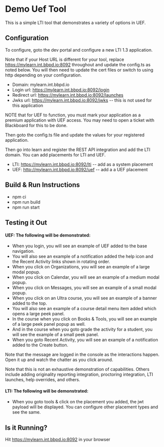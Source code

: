 # Demo Uef Tool
This is a simple LTI tool that demonstrates a variety of options in UEF.

## Configuration
To configure, goto the dev portal and configure a new LTI 1.3 application.  

Note that if your Host URL is different for your tool, replace https://mylearn.int.bbpd.io:8092 throughout and update the config.ts 
as noted below.  You will then need to update the cert files or switch to using http depending on your configuration.

- Domain: mylearn.int.bbpd.io
- Login url: https://mylearn.int.bbpd.io:8092/login
- Redirect url: https://mylearn.int.bbpd.io:8092/launches
- Jwks url: https://mylearn.int.bbpd.io:8092/jwks -- this is not used for this application

NOTE that for UEF to function, you must mark your application as a premium application with UEF access.  You may need to
open a ticket with Blackboard for this to be done.

Then goto the config.ts file and update the values for your registered application.  

Then go into learn and register the REST API integration and add the LTI domain.  You can add placements for LTI and UEF.

- LTI: https://mylearn.int.bbpd.io:8092/lti -- add as a system placement
- UEF: http://mylearn.int.bbpd.io:8092/uef -- add a a UEF placement

## Build & Run Instructions
- npm ci
- npm run build
- npm run start

## Testing it Out

#### UEF: The following will be demonstrated:
- When you login, you will see an example of UEF added to the base navigation.
- You will also see an example of a notification added the help icon and the Recent Activity links shown in rotating order.
- When you click on Organizations, you will see an example of a large modal popup.
- When you click on Calendar, you will see an example of a medium modal popup.
- When you click on Messages, you will see an example of a small modal popup.
- When you click on an Ultra course, you will see an example of a banner added to the top.
- You will also see an example of a course detail menu item added which opens a large peek panel.
- In the course when you click on Books & Tools, you will see an example of a large peek panel popup as well.
- And in the course when you goto grade the activity for a student, you will see the example of a small peek panel.
- When you goto Recent Activity, you will see an example of a notification added to the Create button.

Note that the message are logged in the console as the interactions happen.  Open it up and watch the chatter as you click around.

Note that this is not an exhaustive demonstration of capabilities.  Others include adding originality reporting integration, 
proctoring integration, LTI launches, help overrides, and others.

#### LTI: The following will be demonstrated:
- When you goto tools & click on the placement you added, the jwt payload will be displayed.  You can configure other placement
types and see the same.

## Is it Running?
Hit https://mylearn.int.bbpd.io:8092 in your browser



